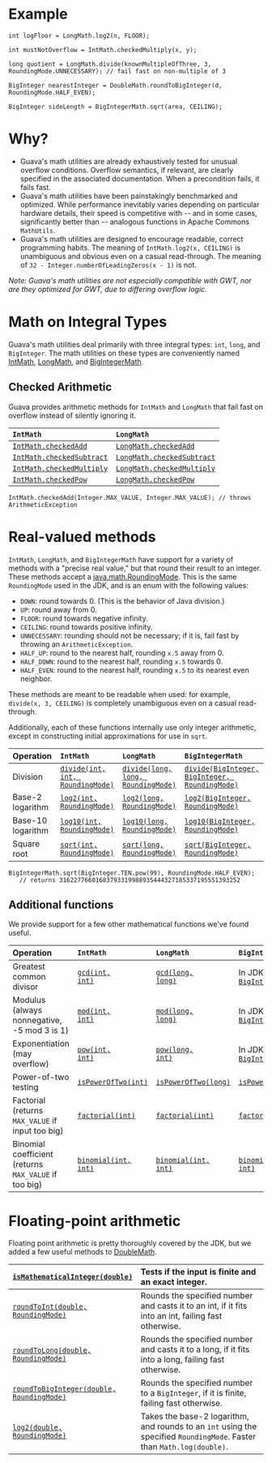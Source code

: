 # Example #
```
int logFloor = LongMath.log2(n, FLOOR);

int mustNotOverflow = IntMath.checkedMultiply(x, y);

long quotient = LongMath.divide(knownMultipleOfThree, 3, RoundingMode.UNNECESSARY); // fail fast on non-multiple of 3

BigInteger nearestInteger = DoubleMath.roundToBigInteger(d, RoundingMode.HALF_EVEN);

BigInteger sideLength = BigIntegerMath.sqrt(area, CEILING);
```

# Why? #
  * Guava's math utilities are already exhaustively tested for unusual overflow conditions.  Overflow semantics, if relevant, are clearly specified in the associated documentation.  When a precondition fails, it fails fast.
  * Guava's math utilities have been painstakingly benchmarked and optimized.  While performance inevitably varies depending on particular hardware details, their speed is competitive with -- and in some cases, significantly better than -- analogous functions in Apache Commons `MathUtils`.
  * Guava's math utilities are designed to encourage readable, correct programming habits.  The meaning of `IntMath.log2(x, CEILING)` is unambiguous and obvious even on a casual read-through.  The meaning of `32 - Integer.numberOfLeadingZeros(x - 1)` is not.

_Note: Guava's math utilities are not especially compatible with GWT, nor are they optimized for GWT, due to differing overflow logic._

# Math on Integral Types #
Guava's math utilities deal primarily with three integral types: `int`, `long`, and `BigInteger`.  The math utilities on these types are conveniently named [IntMath](http://docs.guava-libraries.googlecode.com/git-history/release/javadoc/com/google/common/math/IntMath.html), [LongMath](http://docs.guava-libraries.googlecode.com/git-history/release/javadoc/com/google/common/math/LongMath.html), and [BigIntegerMath](http://docs.guava-libraries.googlecode.com/git-history/release/javadoc/com/google/common/math/BigIntegerMath.html).

## Checked Arithmetic ##
Guava provides arithmetic methods for `IntMath` and `LongMath` that fail fast on overflow instead of silently ignoring it.

| `IntMath` | `LongMath` |
|:----------|:-----------|
| <a href='http://docs.guava-libraries.googlecode.com/git-history/release/javadoc/com/google/common/math/IntMath.html#checkedAdd(int, int)'><code>IntMath.checkedAdd</code></a> | <a href='http://docs.guava-libraries.googlecode.com/git-history/release/javadoc/com/google/common/math/LongMath.html#checkedAdd(long, long)'><code>LongMath.checkedAdd</code></a> |
| <a href='http://docs.guava-libraries.googlecode.com/git-history/release/javadoc/com/google/common/math/IntMath.html#checkedSubtract(int, int)'><code>IntMath.checkedSubtract</code></a> | <a href='http://docs.guava-libraries.googlecode.com/git-history/release/javadoc/com/google/common/math/LongMath.html#checkedSubtract(long, long)'><code>LongMath.checkedSubtract</code></a> |
| <a href='http://docs.guava-libraries.googlecode.com/git-history/release/javadoc/com/google/common/math/IntMath.html#checkedMultiply(int, int)'><code>IntMath.checkedMultiply</code></a> | <a href='http://docs.guava-libraries.googlecode.com/git-history/release/javadoc/com/google/common/math/LongMath.html#checkedMultiply(long, long)'><code>LongMath.checkedMultiply</code></a> |
| <a href='http://docs.guava-libraries.googlecode.com/git-history/release/javadoc/com/google/common/math/IntMath.html#checkedPow(int, int)'><code>IntMath.checkedPow</code></a> | <a href='http://docs.guava-libraries.googlecode.com/git-history/release/javadoc/com/google/common/math/LongMath.html#checkedPow(long, long)'><code>LongMath.checkedPow</code></a> |

```
IntMath.checkedAdd(Integer.MAX_VALUE, Integer.MAX_VALUE); // throws ArithmeticException
```

# Real-valued methods #

`IntMath`, `LongMath`, and `BigIntegerMath` have support for a variety of methods with a "precise real value," but that round their result to an integer. These methods accept a [java.math.RoundingMode](http://docs.oracle.com/javase/7/docs/api/java/math/RoundingMode.html).  This is the same `RoundingMode` used in the JDK, and is an enum with the following values:
  * `DOWN`: round towards 0.  (This is the behavior of Java division.)
  * `UP`: round away from 0.
  * `FLOOR`: round towards negative infinity.
  * `CEILING`: round towards positive infinity.
  * `UNNECESSARY`: rounding should not be necessary; if it is, fail fast by throwing an `ArithmeticException`.
  * `HALF_UP`: round to the nearest half, rounding `x.5` away from 0.
  * `HALF_DOWN`: round to the nearest half, rounding `x.5` towards 0.
  * `HALF_EVEN`: round to the nearest half, rounding `x.5` to its nearest even neighbor.

These methods are meant to be readable when used: for example, `divide(x, 3, CEILING)` is completely unambiguous even on a casual read-through.

Additionally, each of these functions internally use only integer arithmetic, except in constructing initial approximations for use in `sqrt`.

| Operation | `IntMath` | `LongMath` | `BigIntegerMath` |
|:----------|:----------|:-----------|:-----------------|
| Division  | <a href='http://docs.guava-libraries.googlecode.com/git-history/release/javadoc/com/google/common/math/IntMath.html#divide(int, int, java.math.RoundingMode)'><code>divide(int, int, RoundingMode)</code></a> | <a href='http://docs.guava-libraries.googlecode.com/git-history/release/javadoc/com/google/common/math/LongMath.html#divide(long, long, java.math.RoundingMode)'><code>divide(long, long, RoundingMode)</code></a> | <a href='http://docs.guava-libraries.googlecode.com/git-history/release/javadoc/com/google/common/math/BigIntegerMath.html#divide(java.math.BigInteger, java.math.BigInteger, java.math.RoundingMode)'><code>divide(BigInteger, BigInteger, RoundingMode)</code></a> |
| Base-2 logarithm | <a href='http://docs.guava-libraries.googlecode.com/git-history/release/javadoc/com/google/common/math/IntMath.html#log2(int, java.math.RoundingMode)'><code>log2(int, RoundingMode)</code></a> | <a href='http://docs.guava-libraries.googlecode.com/git-history/release/javadoc/com/google/common/math/LongMath.html#log2(long, java.math.RoundingMode)'><code>log2(long, RoundingMode)</code></a> | <a href='http://docs.guava-libraries.googlecode.com/git-history/release/javadoc/com/google/common/math/BigIntegerMath.html#log2(java.math.BigInteger, java.math.RoundingMode)'><code>log2(BigInteger, RoundingMode)</code></a> |
| Base-10 logarithm | <a href='http://docs.guava-libraries.googlecode.com/git-history/release/javadoc/com/google/common/math/IntMath.html#log10(int, java.math.RoundingMode)'><code>log10(int, RoundingMode)</code></a> | <a href='http://docs.guava-libraries.googlecode.com/git-history/release/javadoc/com/google/common/math/LongMath.html#log10(long, java.math.RoundingMode)'><code>log10(long, RoundingMode)</code></a> | <a href='http://docs.guava-libraries.googlecode.com/git-history/release/javadoc/com/google/common/math/BigIntegerMath.html#log10(java.math.BigInteger, java.math.RoundingMode)'><code>log10(BigInteger, RoundingMode)</code></a> |
| Square root | <a href='http://docs.guava-libraries.googlecode.com/git-history/release/javadoc/com/google/common/math/IntMath.html#sqrt(int, java.math.RoundingMode)'><code>sqrt(int, RoundingMode)</code></a> | <a href='http://docs.guava-libraries.googlecode.com/git-history/release/javadoc/com/google/common/math/LongMath.html#sqrt(long, java.math.RoundingMode)'><code>sqrt(long, RoundingMode)</code></a> | <a href='http://docs.guava-libraries.googlecode.com/git-history/release/javadoc/com/google/common/math/BigIntegerMath.html#sqrt(java.math.BigInteger, java.math.RoundingMode)'><code>sqrt(BigInteger, RoundingMode)</code></a> |

```
BigIntegerMath.sqrt(BigInteger.TEN.pow(99), RoundingMode.HALF_EVEN);
   // returns 31622776601683793319988935444327185337195551393252
```

## Additional functions ##
We provide support for a few other mathematical functions we've found useful.

| Operation | `IntMath` | `LongMath` | `BigIntegerMath` |
|:----------|:----------|:-----------|:-----------------|
| Greatest common divisor | <a href='http://docs.guava-libraries.googlecode.com/git-history/release/javadoc/com/google/common/math/IntMath.html#gcd(int, int)'><code>gcd(int, int)</code></a> | <a href='http://docs.guava-libraries.googlecode.com/git-history/release/javadoc/com/google/common/math/LongMath.html#gcd(long, long)'><code>gcd(long, long)</code></a> | In JDK: <a href='http://docs.oracle.com/javase/6/docs/api/java/math/BigInteger.html#gcd(java.math.BigInteger)'><code>BigInteger.gcd(BigInteger)</code></a> |
| Modulus (always nonnegative, -5 mod 3 is 1) | <a href='http://docs.guava-libraries.googlecode.com/git-history/release/javadoc/com/google/common/math/IntMath.html#mod(int, int)'><code>mod(int, int)</code></a> | <a href='http://docs.guava-libraries.googlecode.com/git-history/release/javadoc/com/google/common/math/LongMath.html#mod(long, long)'><code>mod(long, long)</code></a> | In JDK: <a href='http://docs.oracle.com/javase/6/docs/api/java/math/BigInteger.html#mod(java.math.BigInteger)'><code>BigInteger.mod(BigInteger)</code></a> |
| Exponentiation (may overflow) | <a href='http://docs.guava-libraries.googlecode.com/git-history/release/javadoc/com/google/common/math/IntMath.html#pow(int, int)'><code>pow(int, int)</code></a> | <a href='http://docs.guava-libraries.googlecode.com/git-history/release/javadoc/com/google/common/math/LongMath.html#pow(long, int)'><code>pow(long, int)</code></a> | In JDK: <a href='http://docs.oracle.com/javase/6/docs/api/java/math/BigInteger.html#pow(int)'><code>BigInteger.pow(int)</code></a> |
| Power-of-two testing | <a href='http://docs.guava-libraries.googlecode.com/git-history/release/javadoc/com/google/common/math/IntMath.html#isPowerOfTwo(int)'><code>isPowerOfTwo(int)</code></a> | <a href='http://docs.guava-libraries.googlecode.com/git-history/release/javadoc/com/google/common/math/LongMath.html#isPowerOfTwo(long)'><code>isPowerOfTwo(long)</code></a> | <a href='http://docs.guava-libraries.googlecode.com/git-history/release/javadoc/com/google/common/math/BigIntegerMath.html#isPowerOfTwo(java.math.BigInteger)'><code>isPowerOfTwo(BigInteger)</code></a> |
| Factorial (returns `MAX_VALUE` if input too big) | <a href='http://docs.guava-libraries.googlecode.com/git-history/release/javadoc/com/google/common/math/IntMath.html#factorial(int)'><code>factorial(int)</code></a> | <a href='http://docs.guava-libraries.googlecode.com/git-history/release/javadoc/com/google/common/math/LongMath.html#factorial(int)'><code>factorial(int)</code></a> | <a href='http://docs.guava-libraries.googlecode.com/git-history/release/javadoc/com/google/common/math/BigIntegerMath.html#factorial(int)'><code>factorial(int)</code></a> |
| Binomial coefficient (returns `MAX_VALUE` if too big) | <a href='http://docs.guava-libraries.googlecode.com/git-history/release/javadoc/com/google/common/math/IntMath.html#binomial(int, int)'><code>binomial(int, int)</code></a> |  <a href='http://docs.guava-libraries.googlecode.com/git-history/release/javadoc/com/google/common/math/LongMath.html#binomial(int, int)'><code>binomial(int, int)</code></a> |  <a href='http://docs.guava-libraries.googlecode.com/git-history/release/javadoc/com/google/common/math/BigIntegerMath.html#binomial(int, int)'><code>binomial(int, int)</code></a> |

# Floating-point arithmetic #
Floating point arithmetic is pretty thoroughly covered by the JDK, but we added a few useful methods to [DoubleMath](http://docs.guava-libraries.googlecode.com/git-history/release/javadoc/com/google/common/math/DoubleMath.html).

| <a href='http://docs.guava-libraries.googlecode.com/git-history/release/javadoc/com/google/common/math/DoubleMath.html#isMathematicalInteger(double)'><code>isMathematicalInteger(double)</code></a> | Tests if the input is finite and an exact integer. |
|:-----------------------------------------------------------------------------------------------------------------------------------------------------------------------------------------------------|:---------------------------------------------------|
| <a href='http://docs.guava-libraries.googlecode.com/git-history/release/javadoc/com/google/common/math/DoubleMath.html#roundToInt(double, java.math.RoundingMode)'><code>roundToInt(double, RoundingMode)</code></a> | Rounds the specified number and casts it to an int, if it fits into an int, failing fast otherwise. |
| <a href='http://docs.guava-libraries.googlecode.com/git-history/release/javadoc/com/google/common/math/DoubleMath.html#roundToLong(double, java.math.RoundingMode)'><code>roundToLong(double, RoundingMode)</code></a> | Rounds the specified number and casts it to a long, if it fits into a long, failing fast otherwise. |
| <a href='http://docs.guava-libraries.googlecode.com/git-history/release/javadoc/com/google/common/math/DoubleMath.html#roundToBigInteger(double, java.math.RoundingMode)'><code>roundToBigInteger(double, RoundingMode)</code></a> | Rounds the specified number to a `BigInteger`, if it is finite, failing fast otherwise. |
| <a href='http://docs.guava-libraries.googlecode.com/git-history/release/javadoc/com/google/common/math/DoubleMath.html#log2(double, java.math.RoundingMode)'><code>log2(double, RoundingMode)</code></a> | Takes the base-2 logarithm, and rounds to an `int` using the specified `RoundingMode`.  Faster than `Math.log(double)`. |